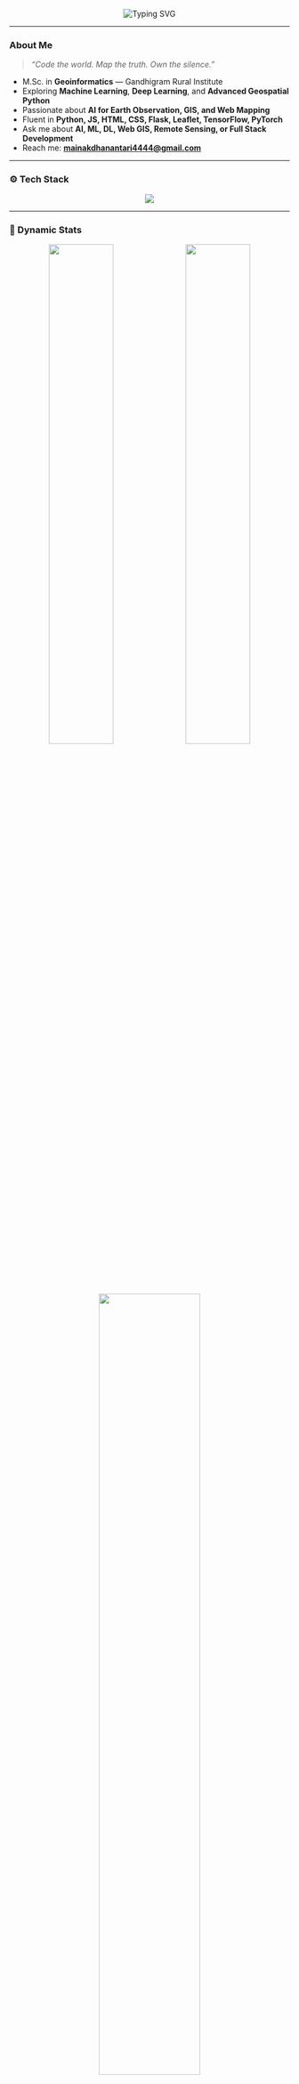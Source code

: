 <!-- ⚡ Mainak Dhanantari | The Geoinformatics Tech Architect -->

<p align="center">
  <img src="https://readme-typing-svg.herokuapp.com?font=JetBrains+Mono&size=25&duration=3500&pause=1000&color=00F0FF&center=true&vCenter=true&width=700&lines=Hi+%F0%9F%91%8B%2C+I'm+Mainak+Dhanantari;Geoinformatics+%7C+Python+%7C+ML+%7C+Web+Developer;Decoding+Earth+Through+Data+%26+Code" alt="Typing SVG" />
</p>

---

###  About Me  
> *“Code the world. Map the truth. Own the silence.”*

-  M.Sc. in **Geoinformatics** — Gandhigram Rural Institute  
-  Exploring **Machine Learning**, **Deep Learning**, and **Advanced Geospatial Python**  
-  Passionate about **AI for Earth Observation, GIS, and Web Mapping**  
-  Fluent in **Python, JS, HTML, CSS, Flask, Leaflet, TensorFlow, PyTorch**  
-  Ask me about **AI, ML, DL, Web GIS, Remote Sensing, or Full Stack Development**  
-  Reach me: **mainakdhanantari4444@gmail.com**

---

### ⚙️ Tech Stack
<p align="center">
  <img src="https://skillicons.dev/icons?i=python,tensorflow,pytorch,javascript,html,css,react,nodejs,flask,bootstrap,vscode,git,github,linux&theme=dark" />
</p>

---

### 🌌 Dynamic Stats

<p align="center">
  <img width="48%" src="https://github-readme-stats-sigma-five.vercel.app/api?username=M-NX404&show_icons=true&theme=radical&count_private=true&hide_border=false" />
  <img width="48%" src="https://streak-stats.demolab.com?user=M-NX404&theme=radical&hide_border=false" />
</p>

<p align="center">
  <img width="60%" src="https://github-readme-activity-graph.vercel.app/graph?username=M-NX404&bg_color=141321&color=FFFFFF&line=00F0FF&point=FFFFFF&area=true&hide_border=true" />
</p>

---

### Most Used Languages
<p align="center">
  <img src="https://github-readme-stats-sigma-five.vercel.app/api/top-langs/?username=M-NX404&layout=compact&theme=radical&hide_border=false" />
</p>

---

### Connect With Me
<p align="center">
  <a href="https://www.linkedin.com/in/mainak-dhanantari" target="_blank"><img src="https://skillicons.dev/icons?i=linkedin" /></a>
  <a href="https://github.com/M-NX404" target="_blank"><img src="https://skillicons.dev/icons?i=github" /></a>
  <a href="https://www.instagram.com/" target="_blank"><img src="https://skillicons.dev/icons?i=instagram" /></a>
</p>

---

### Mindset
<p align="center">
  <img src="https://media.giphy.com/media/26BRQTezZrKak4BeE/giphy.gif" width="300">
</p>

> “Work in silence. Let the algorithm and the satellites speak.”

---

### Fun Fact
> I’m studying to be a **Geoinformatics pro**, so I can almost find your house from space 🚀  
> Every line of code brings the world a little more into focus.

---

<p align="center">
  <img src="https://capsule-render.vercel.app/api?type=waving&height=120&color=gradient&customColorList=0,2,2,5,30&text=Thanks+for+Visiting!&fontAlignY=40&fontSize=25&fontColor=fff" />
</p>


